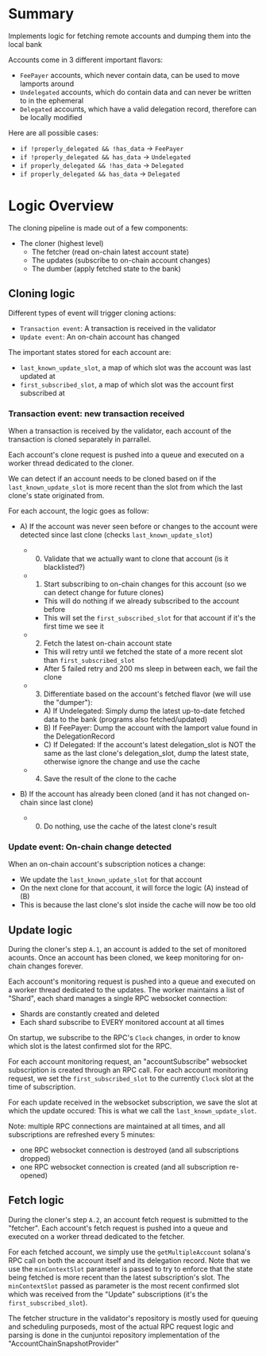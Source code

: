 
# Summary

Implements logic for fetching remote accounts and dumping them into the local bank

Accounts come in 3 different important flavors:

- `FeePayer` accounts, which never contain data, can be used to move lamports around
- `Undelegated` accounts, which do contain data and can never be written to in the ephemeral
- `Delegated` accounts, which have a valid delegation record, therefore can be locally modified

Here are all possible cases:

- `if !properly_delegated && !has_data` -> `FeePayer`
- `if !properly_delegated && has_data` -> `Undelegated`
- `if properly_delegated && !has_data` -> `Delegated`
- `if properly_delegated && has_data` -> `Delegated`

# Logic Overview

The cloning pipeline is made out of a few components:
- The cloner (highest level)
  - The fetcher (read on-chain latest account state)
  - The updates (subscribe to on-chain account changes)
  - The dumber (apply fetched state to the bank)

## Cloning logic

Different types of event will trigger cloning actions:
- `Transaction event`: A transaction is received in the validator
- `Update event`: An on-chain account has changed

The important states stored for each account are:
- `last_known_update_slot`, a map of which slot was the account was last updated at
- `first_subscribed_slot`, a map of which slot was the account first subscribed at

### Transaction event: new transaction received

When a transaction is received by the validator, each account of the transaction is cloned separately in parrallel.

Each account's clone request is pushed into a queue and executed on a worker thread dedicated to the cloner.

We can detect if an account needs to be cloned based on if the `last_known_update_slot` is more recent than the slot from which the last clone's state originated from.

For each account, the logic goes as follow:

- A) If the account was never seen before or changes to the account were detected since last clone (checks `last_known_update_slot`)
  - 0) Validate that we actually want to clone that account (is it blacklisted?)
  - 1) Start subscribing to on-chain changes for this account (so we can detect change for future clones)
    - This will do nothing if we already subscribed to the account before
    - This will set the `first_subscribed_slot` for that account if it's the first time we see it
  - 2) Fetch the latest on-chain account state
    - This will retry until we fetched the state of a more recent slot than `first_subscribed_slot`
    - After 5 failed retry and 200 ms sleep in between each, we fail the clone
  - 3) Differentiate based on the account's fetched flavor (we will use the "dumper"):
    - A) If Undelegated: Simply dump the latest up-to-date fetched data to the bank (programs also fetched/updated)
    - B) If FeePayer: Dump the account with the lamport value found in the DelegationRecord
    - C) If Delegated: If the account's latest delegation_slot is NOT the same as the last clone's delegation_slot, dump the latest state, otherwise ignore the change and use the cache
  - 4) Save the result of the clone to the cache

- B) If the account has already been cloned (and it has not changed on-chain since last clone)
  - 0) Do nothing, use the cache of the latest clone's result

### Update event: On-chain change detected

When an on-chain account's subscription notices a change:

- We update the `last_known_update_slot` for that account
- On the next clone for that account, it will force the logic (A) instead of (B)
- This is because the last clone's slot inside the cache will now be too old

## Update logic

During the cloner's step `A.1`, an account is added to the set of monitored acounts.
Once an account has been cloned, we keep monitoring for on-chain changes forever.

Each account's monitoring request is pushed into a queue and executed on a worker thread dedicated to the updates.
The worker maintains a list of "Shard", each shard manages a single RPC websocket connection:
- Shards are constantly created and deleted
- Each shard subscribe to EVERY monitored account at all times

On startup, we subscribe to the RPC's `Clock` changes, in order to know which slot is the latest confirmed slot for the RPC.

For each account monitoring request, an "accountSubscribe" websocket subscription is created through an RPC call.
For each account monitoring request, we set the `first_subscribed_slot` to the currently `Clock` slot at the time of subscription.

For each update received in the websocket subscription, we save the slot at which the update occured: This is what we call the `last_known_update_slot`.

Note: multiple RPC connections are maintained at all times, and all subscriptions are refreshed every 5 minutes:
- one RPC websocket connection is destroyed (and all subscriptions dropped)
- one RPC websocket connection is created (and all subscription re-opened)

## Fetch logic

During the cloner's step `A.2`, an account fetch request is submitted to the "fetcher".
Each account's fetch request is pushed into a queue and executed on a worker thread dedicated to the fetcher.

For each fetched account, we simply use the `getMultipleAccount` solana's RPC call on both the account itself and its delegation record.
Note that we use the `minContextSlot` parameter is passed to try to enforce that the state being fetched is more recent than the latest subscription's slot.
The `minContextSlot` passed as parameter is the most recent confirmed slot which was received from the "Update" subscriptions (it's the `first_subscribed_slot`).

The fetcher structure in the validator's repository is mostly used for queuing and scheduling purposeds, most of the actual RPC request logic and parsing is done in the cunjuntoi repository implementation of the "AccountChainSnapshotProvider"
